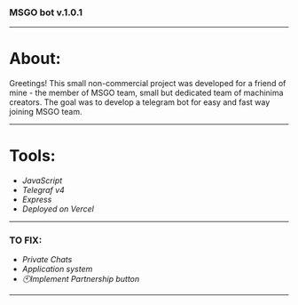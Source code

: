### MSGO bot v.1.0.1

_____________________________________________________________

# About:

Greetings!
This small non-commercial project was developed for a friend of mine - the member of MSGO team,
small but dedicated team of machinima creators.
The goal was to develop a telegram bot for easy and fast way joining MSGO team.

_____________________________________________________________

# Tools:

- _JavaScript_
- _Telegraf v4_
- _Express_
- _Deployed on Vercel_

_____________________________________________________________

### TO FIX:

- _Private Chats_
- _Application system_
- _🕙Implement Partnership button_

_____________________________________________________________
